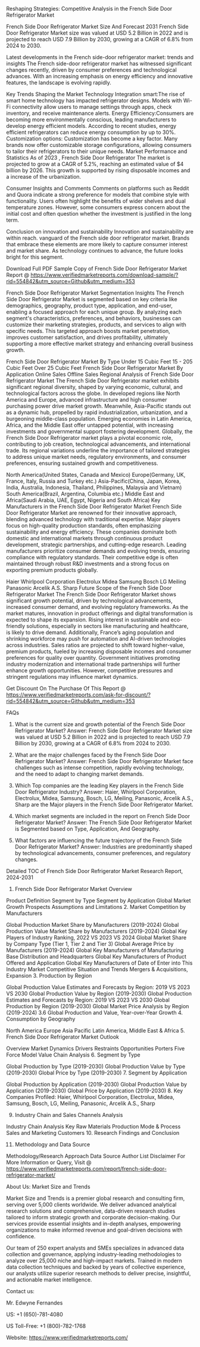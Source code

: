 Reshaping Strategies: Competitive Analysis in the French Side Door Refrigerator Market


French Side Door Refrigerator Market Size And Forecast 2031
French Side Door Refrigerator Market size was valued at USD 5.2 Billion in 2022 and is projected to reach USD 7.9 Billion by 2030, growing at a CAGR of 6.8% from 2024 to 2030.

Latest developments in the French side-door refrigerator market: trends and insights
The French side-door refrigerator market has witnessed significant changes recently, driven by consumer preferences and technological advances. With an increasing emphasis on energy efficiency and innovative features, the landscape is evolving rapidly.

Key Trends Shaping the Market
Technology Integration smart:The rise of smart home technology has impacted refrigerator designs. Models with Wi-Fi connectivity allow users to manage settings through apps, check inventory, and receive maintenance alerts.
Energy Efficiency:Consumers are becoming more environmentally conscious, leading manufacturers to develop energy efficient models. According to recent studies, energy efficient refrigerators can reduce energy consumption by up to 30%.
Customization options: Customization has become a key factor. Many brands now offer customizable storage configurations, allowing consumers to tailor their refrigerators to their unique needs.
Market Performance and Statistics
As of 2023 , French Side Door Refrigerator The market is projected to grow at a CAGR of 5.2%, reaching an estimated value of $4 billion by 2026. This growth is supported by rising disposable incomes and a increase of the urbanization.

Consumer Insights and Comments
Comments on platforms such as Reddit and Quora indicate a strong preference for models that combine style with functionality. Users often highlight the benefits of wider shelves and dual temperature zones. However, some consumers express concern about the initial cost and often question whether the investment is justified in the long term.

Conclusion on innovation and sustainability
Innovation and sustainability are within reach. vanguard of the French side door refrigerator market. Brands that embrace these elements are more likely to capture consumer interest and market share. As technology continues to advance, the future looks bright for this segment.

Download Full PDF Sample Copy of French Side Door Refrigerator Market Report @ https://www.verifiedmarketreports.com/download-sample/?rid=554842&utm_source=Github&utm_medium=353

French Side Door Refrigerator Market Segmentation Insights
The French Side Door Refrigerator Market is segmented based on key criteria like demographics, geography, product type, application, and end-user, enabling a focused approach for each unique group. By analyzing each segment's characteristics, preferences, and behaviors, businesses can customize their marketing strategies, products, and services to align with specific needs. This targeted approach boosts market penetration, improves customer satisfaction, and drives profitability, ultimately supporting a more effective market strategy and enhancing overall business growth.

French Side Door Refrigerator Market By Type
Under 15 Cubic Feet
15 - 205 Cubic Feet
Over 25 Cubic Feet
French Side Door Refrigerator Market By Application
Online Sales
Offline Sales
Regional Analysis of French Side Door Refrigerator Market
The French Side Door Refrigerator market exhibits significant regional diversity, shaped by varying economic, cultural, and technological factors across the globe. In developed regions like North America and Europe, advanced infrastructure and high consumer purchasing power drive market growth. Meanwhile, Asia-Pacific stands out as a dynamic hub, propelled by rapid industrialization, urbanization, and a burgeoning middle-class population. Emerging economies in Latin America, Africa, and the Middle East offer untapped potential, with increasing investments and governmental support fostering development. Globally, the French Side Door Refrigerator market plays a pivotal economic role, contributing to job creation, technological advancements, and international trade. Its regional variations underline the importance of tailored strategies to address unique market needs, regulatory environments, and consumer preferences, ensuring sustained growth and competitiveness.

North America(United States, Canada and Mexico)
Europe(Germany, UK, France, Italy, Russia and Turkey etc.)
Asia-Pacific(China, Japan, Korea, India, Australia, Indonesia, Thailand, Philippines, Malaysia and Vietnam)
South America(Brazil, Argentina, Columbia etc.)
Middle East and Africa(Saudi Arabia, UAE, Egypt, Nigeria and South Africa)
Key Manufacturers in the French Side Door Refrigerator Market
French Side Door Refrigerator Market are renowned for their innovative approach, blending advanced technology with traditional expertise. Major players focus on high-quality production standards, often emphasizing sustainability and energy efficiency. These companies dominate both domestic and international markets through continuous product development, strategic partnerships, and cutting-edge research. Leading manufacturers prioritize consumer demands and evolving trends, ensuring compliance with regulatory standards. Their competitive edge is often maintained through robust R&D investments and a strong focus on exporting premium products globally.

Haier
Whirlpool Corporation
Electrolux
Midea
Samsung
Bosch
LG
Meiling
Panasonic
Arcelik A.S.
Sharp
Future Scope of the French Side Door Refrigerator Market
The French Side Door Refrigerator Market shows significant growth potential, driven by technological advancements, increased consumer demand, and evolving regulatory frameworks. As the market matures, innovation in product offerings and digital transformation is expected to shape its expansion. Rising interest in sustainable and eco-friendly solutions, especially in sectors like manufacturing and healthcare, is likely to drive demand. Additionally, France’s aging population and shrinking workforce may push for automation and AI-driven technologies across industries. Sales ratios are projected to shift toward higher-value, premium products, fueled by increasing disposable incomes and consumer preferences for quality over quantity. Government initiatives promoting industry modernization and international trade partnerships will further enhance growth opportunities. However, competitive pressures and stringent regulations may influence market dynamics.

Get Discount On The Purchase Of This Report @ https://www.verifiedmarketreports.com/ask-for-discount/?rid=554842&utm_source=Github&utm_medium=353

FAQs
1. What is the current size and growth potential of the French Side Door Refrigerator Market?
Answer: French Side Door Refrigerator Market size was valued at USD 5.2 Billion in 2022 and is projected to reach USD 7.9 Billion by 2030, growing at a CAGR of 6.8% from 2024 to 2030.

2. What are the major challenges faced by the French Side Door Refrigerator Market?
Answer: French Side Door Refrigerator Market face challenges such as intense competition, rapidly evolving technology, and the need to adapt to changing market demands.

3. Which Top companies are the leading Key players in the French Side Door Refrigerator Industry?
Answer: Haier, Whirlpool Corporation, Electrolux, Midea, Samsung, Bosch, LG, Meiling, Panasonic, Arcelik A.S., Sharp are the Major players in the French Side Door Refrigerator Market.

4. Which market segments are included in the report on French Side Door Refrigerator Market?
Answer: The French Side Door Refrigerator Market is Segmented based on Type, Application, And Geography.

5. What factors are influencing the future trajectory of the French Side Door Refrigerator Market?
Answer: Industries are predominantly shaped by technological advancements, consumer preferences, and regulatory changes.

Detailed TOC of French Side Door Refrigerator Market Research Report, 2024-2031
1. French Side Door Refrigerator Market Overview

Product Definition
Segment by Type
Segment by Application
Global Market Growth Prospects
Assumptions and Limitations
2. Market Competition by Manufacturers

Global Production Market Share by Manufacturers (2019-2024)
Global Production Value Market Share by Manufacturers (2019-2024)
Global Key Players of Industry Ranking, 2022 VS 2023 VS 2024
Global Market Share by Company Type (Tier 1, Tier 2 and Tier 3)
Global Average Price by Manufacturers (2019-2024)
Global Key Manufacturers of Manufacturing Base Distribution and Headquarters
Global Key Manufacturers of Product Offered and Application
Global Key Manufacturers of Date of Enter into This Industry
Market Competitive Situation and Trends
Mergers & Acquisitions, Expansion
3. Production by Region

Global Production Value Estimates and Forecasts by Region: 2019 VS 2023 VS 2030
Global Production Value by Region (2019-2030)
Global Production Estimates and Forecasts by Region: 2019 VS 2023 VS 2030
Global Production by Region (2019-2030)
Global Market Price Analysis by Region (2019-2024) 3.6 Global Production and Value, Year-over-Year Growth
4. Consumption by Geography

North America
Europe
Asia Pacific
Latin America, Middle East & Africa
5. French Side Door Refrigerator Market Outlook

Overview
Market Dynamics
Drivers
Restraints
Opportunities
Porters Five Force Model
Value Chain Analysis 
6. Segment by Type

Global Production by Type (2019-2030)
Global Production Value by Type (2019-2030)
Global Price by Type (2019-2030)
7. Segment by Application

Global Production by Application (2019-2030)
Global Production Value by Application (2019-2030)
Global Price by Application (2019-2030)
8. Key Companies Profiled: Haier, Whirlpool Corporation, Electrolux, Midea, Samsung, Bosch, LG, Meiling, Panasonic, Arcelik A.S., Sharp

9. Industry Chain and Sales Channels Analysis

Industry Chain Analysis
Key Raw Materials
Production Mode & Process
Sales and Marketing
Customers
10. Research Findings and Conclusion

11. Methodology and Data Source

Methodology/Research Approach
Data Source
Author List
Disclaimer
For More Information or Query, Visit @ https://www.verifiedmarketreports.com/report/french-side-door-refrigerator-market/

About Us: Market Size and Trends

Market Size and Trends is a premier global research and consulting firm, serving over 5,000 clients worldwide. We deliver advanced analytical research solutions and comprehensive, data-driven research studies tailored to inform strategic growth and corporate decision-making. Our services provide essential insights and in-depth analyses, empowering organizations to make informed revenue and goal-driven decisions with confidence.

Our team of 250 expert analysts and SMEs specializes in advanced data collection and governance, applying industry-leading methodologies to analyze over 25,000 niche and high-impact markets. Trained in modern data collection techniques and backed by years of collective experience, our analysts utilize superior research methods to deliver precise, insightful, and actionable market intelligence.

Contact us:

Mr. Edwyne Fernandes

US: +1 (650)-781-4080

US Toll-Free: +1 (800)-782-1768

Website: https://www.verifiedmarketreports.com/
